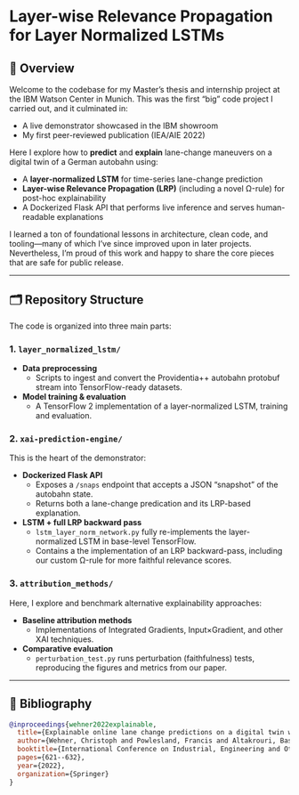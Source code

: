 # Layer-wise Relevance Propagation for Layer Normalized LSTMs

## 📖 Overview

Welcome to the codebase for my Master’s thesis and internship project at the IBM Watson Center in Munich. This was the first “big” code project I carried out, and it culminated in:

- A live demonstrator showcased in the IBM showroom  
- My first peer-reviewed publication (IEA/AIE 2022)  

Here I explore how to **predict** and **explain** lane-change maneuvers on a digital twin of a German autobahn using:

- A **layer‐normalized LSTM** for time-series lane-change prediction  
- **Layer-wise Relevance Propagation (LRP)** (including a novel Ω-rule) for post-hoc explainability  
- A Dockerized Flask API that performs live inference and serves human-readable explanations  

I learned a ton of foundational lessons in architecture, clean code, and tooling—many of which I’ve since improved upon in later projects. Nevertheless, I’m proud of this work and happy to share the core pieces that are safe for public release.

---

## 🗂 Repository Structure

The code is organized into three main parts:

### 1. `layer_normalized_lstm/`

- **Data preprocessing**  
  - Scripts to ingest and convert the Providentia++ autobahn protobuf stream into TensorFlow-ready datasets.  
- **Model training & evaluation**  
  - A TensorFlow 2 implementation of a layer-normalized LSTM, training and evaluation.  

### 2. `xai-prediction-engine/`

This is the heart of the demonstrator:

- **Dockerized Flask API**  
  - Exposes a `/snaps` endpoint that accepts a JSON “snapshot” of the autobahn state.  
  - Returns both a lane-change predication and its LRP-based explanation.  
- **LSTM + full LRP backward pass**  
  - `lstm_layer_norm_network.py` fully re-implements the layer-normalized LSTM in base-level TensorFlow.  
  - Contains a the implementation of an LRP backward-pass, including our custom Ω-rule for more faithful relevance scores.   

### 3. `attribution_methods/`

Here, I explore and benchmark alternative explainability approaches:

- **Baseline attribution methods**  
  - Implementations of Integrated Gradients, Input×Gradient, and other XAI techniques.  
- **Comparative evaluation**  
  - `perturbation_test.py` runs perturbation (faithfulness) tests, reproducing the figures and metrics from our paper.  
---


## 📄 Bibliography

```bibtex
@inproceedings{wehner2022explainable,
  title={Explainable online lane change predictions on a digital twin with a layer normalized lstm and layer-wise relevance propagation},
  author={Wehner, Christoph and Powlesland, Francis and Altakrouri, Bashar and Schmid, Ute},
  booktitle={International Conference on Industrial, Engineering and Other Applications of Applied Intelligent Systems},
  pages={621--632},
  year={2022},
  organization={Springer}
}
```